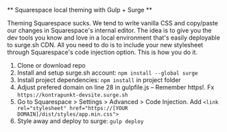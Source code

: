 ** Squarespace local theming with Gulp + Surge **

Theming Squarespace sucks. We tend to write vanilla CSS and copy/paste our changes in Squarespace's internal editor. The idea is to give you the dev tools you know and love in a local environment that's easily deployable to surge.sh CDN. All you need to do is to include your new stylesheet through Squarespace's code injection option. This is how you do it.

1. Clone or download repo
2. Install and setup surge.sh account: `npm install --global surge`
3. Install project dependencies: `npm install` in project folder
4. Adjust prefered domain on line 28 in gulpfile.js – Remember https!. Fx `https://kontrapunkt-devsite.surge.sh`
5. Go to Squarespace > Settings > Advanced > Code Injection. Add `<link rel="stylesheet" href="https://[YOUR DOMAIN]/dist/styles/app.min.css">`
6. Style away and deploy to surge: `gulp deploy`
